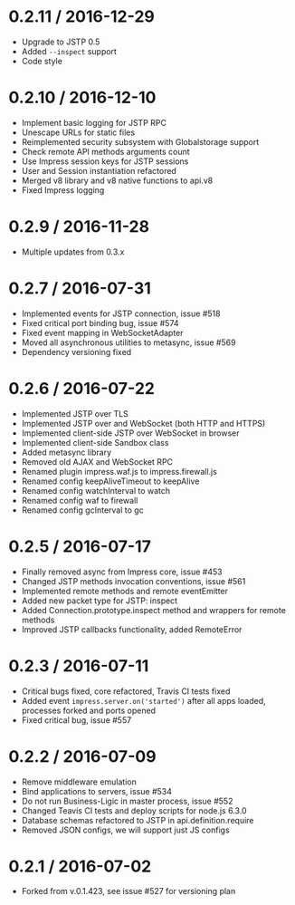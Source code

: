 0.2.11 / 2016-12-29
==================

  * Upgrade to JSTP 0.5
  * Added `--inspect` support
  * Code style

0.2.10 / 2016-12-10
==================

  * Implement basic logging for JSTP RPC
  * Unescape URLs for static files
  * Reimplemented security subsystem with Globalstorage support
  * Check remote API methods arguments count
  * Use Impress session keys for JSTP sessions
  * User and Session instantiation refactored
  * Merged v8 library and v8 native functions to api.v8
  * Fixed Impress logging

0.2.9 / 2016-11-28
==================

  * Multiple updates from 0.3.x

0.2.7 / 2016-07-31
==================

  * Implemented events for JSTP connection, issue #518
  * Fixed critical port binding bug, issue #574
  * Fixed event mapping in WebSocketAdapter
  * Moved all asynchronous utilities to metasync, issue #569
  * Dependency versioning fixed

0.2.6 / 2016-07-22
==================

  * Implemented JSTP over TLS
  * Implemented JSTP over and WebSocket (both HTTP and HTTPS)
  * Implemented client-side JSTP over WebSocket in browser
  * Implemented client-side Sandbox class
  * Added metasync library
  * Removed old AJAX and WebSocket RPC
  * Renamed plugin impress.waf.js to impress.firewall.js
  * Renamed config keepAliveTimeout to keepAlive
  * Renamed config watchInterval to watch
  * Renamed config waf to firewall
  * Renamed config gcInterval to gc

0.2.5 / 2016-07-17
==================

  * Finally removed async from Impress core, issue #453
  * Changed JSTP methods invocation conventions, issue #561
  * Implemented remote methods and remote eventEmitter
  * Added new packet type for JSTP: inspect
  * Added Connection.prototype.inspect method and wrappers for remote methods
  * Improved JSTP callbacks functionality, added RemoteError

0.2.3 / 2016-07-11
==================

  * Critical bugs fixed, core refactored, Travis CI tests fixed
  * Added event `impress.server.on('started')` after all apps loaded, processes forked and ports opened
  * Fixed critical bug, issue #557

0.2.2 / 2016-07-09
==================

  * Remove middleware emulation
  * Bind applications to servers, issue #534
  * Do not run Business-Ligic in master process, issue #552
  * Changed Teavis CI tests and deploy scripts for node.js 6.3.0
  * Database schemas refactored to JSTP in api.definition.require
  * Removed JSON configs, we will support just JS configs

0.2.1 / 2016-07-02
==================

  * Forked from v.0.1.423, see issue #527 for versioning plan
